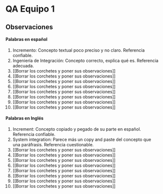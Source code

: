 # QA Equipo 1
## Observaciones
#### Palabras en español
1. Incremento: Concepto textual poco preciso y no claro. Referencia confiable.
2. Ingeniería de Integración: Concepto correcto, explica qué es. Referencia adecuada.
3. [[Borrar los corchetes y poner sus observaciones]]
4. [[Borrar los corchetes y poner sus observaciones]]
5. [[Borrar los corchetes y poner sus observaciones]]
6. [[Borrar los corchetes y poner sus observaciones]]
7. [[Borrar los corchetes y poner sus observaciones]]
8. [[Borrar los corchetes y poner sus observaciones]]
9. [[Borrar los corchetes y poner sus observaciones]]
10. [[Borrar los corchetes y poner sus observaciones]]
#### Palabras en Inglés
1. Increment: Concepto copiado y pegado de su parte en español. Referencia confiable.
2. System integration: Parece más un copy and paste del concepto que una paráfrasis. Referencia cuestionable.
3. [[Borrar los corchetes y poner sus observaciones]]
4. [[Borrar los corchetes y poner sus observaciones]]
5. [[Borrar los corchetes y poner sus observaciones]]
6. [[Borrar los corchetes y poner sus observaciones]]
7. [[Borrar los corchetes y poner sus observaciones]]
8. [[Borrar los corchetes y poner sus observaciones]]
9. [[Borrar los corchetes y poner sus observaciones]]
10. [[Borrar los corchetes y poner sus observaciones]]
